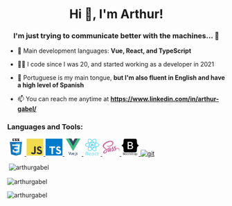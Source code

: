 <h1 align="center">Hi 👋, I'm Arthur!</h1>
<h3 align="center">I'm just trying to communicate better with the machines... 🤖</h3>

- 🌱 Main development languages: **Vue, React, and TypeScript**

- 👨‍💻 I code since I was 20, and started working as a developer in 2021

- 💬 Portuguese is my main tongue, **but I'm also fluent in English and have a high level of Spanish**

- 📫 You can reach me anytime at **https://www.linkedin.com/in/arthur-gabel/**

<h3 align="left">Languages and Tools:</h3>
<p align="left">
<a <img src="https://raw.githubusercontent.com/devicons/devicon/master/icons/html5/html5-original-wordmark.svg" alt="html5" width="40" height="40"/> </a>
<a href="https://www.w3schools.com/css/" target="_blank" rel="noreferrer"> <img src="https://raw.githubusercontent.com/devicons/devicon/master/icons/css3/css3-original-wordmark.svg" alt="css3" width="40" height="40"/> </a>
<a href="https://developer.mozilla.org/en-US/docs/Web/JavaScript" target="_blank" rel="noreferrer"> <img src="https://raw.githubusercontent.com/devicons/devicon/master/icons/javascript/javascript-original.svg" alt="javascript" width="40" height="40"/> </a>
<a href="https://www.typescriptlang.org/" target="_blank" rel="noreferrer"> <img src="https://raw.githubusercontent.com/devicons/devicon/master/icons/typescript/typescript-original.svg" alt="typescript" width="40" height="40"/> </a>
<a href="https://vuejs.org/" target="_blank" rel="noreferrer"> <img src="https://raw.githubusercontent.com/devicons/devicon/master/icons/vuejs/vuejs-original-wordmark.svg" alt="vuejs" width="40" height="40"/> </a>
<a href="https://www.w3.org/html/" target="_blank" rel="noreferrer">  <a href="https://reactjs.org/" target="_blank" rel="noreferrer"> <img src="https://raw.githubusercontent.com/devicons/devicon/master/icons/react/react-original-wordmark.svg" alt="react" width="40" height="40"/> </a>
<a href="https://sass-lang.com" target="_blank" rel="noreferrer"> <img src="https://raw.githubusercontent.com/devicons/devicon/master/icons/sass/sass-original.svg" alt="sass" width="40" height="40"/> </a>
<a href="https://getbootstrap.com" target="_blank" rel="noreferrer"> <img src="https://raw.githubusercontent.com/devicons/devicon/master/icons/bootstrap/bootstrap-plain-wordmark.svg" alt="bootstrap" width="40" height="40"/> </a>
<a href="https://git-scm.com/" target="_blank" rel="noreferrer"> <img src="https://www.vectorlogo.zone/logos/git-scm/git-scm-icon.svg" alt="git" width="40" height="40"/> </a>
</p>

<p>&nbsp;<img align="center" src="https://github-readme-stats.vercel.app/api?username=arthurgabel&show_icons=true&locale=en" alt="arthurgabel" /></p>

<p><img align="center" src="https://github-readme-streak-stats.herokuapp.com/?user=arthurgabel&" alt="arthurgabel" /></p>

<p><img align="left" src="https://github-readme-stats.vercel.app/api/top-langs?username=arthurgabel&show_icons=true&locale=en&layout=compact" alt="arthurgabel" /></p>
